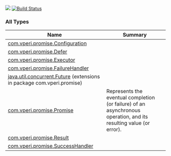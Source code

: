 

[![](https://jitpack.io/v/com.vperi/kotlin-promise.svg)](https://jitpack.io/#com.vperi/kotlin-promise) [![Build Status](https://travis-ci.org/venkatperi/kotlin-promise.svg?branch=master)](https://travis-ci.org/venkatperi/kotlin-promise)

### All Types

| Name | Summary |
|---|---|
| [com.vperi.promise.Configuration](../com.vperi.promise/-configuration/index.md) |  |
| [com.vperi.promise.Defer](../com.vperi.promise/-defer/index.md) |  |
| [com.vperi.promise.Executor](../com.vperi.promise/-executor.md) |  |
| [com.vperi.promise.FailureHandler](../com.vperi.promise/-failure-handler.md) |  |
| [java.util.concurrent.Future](../com.vperi.promise/java.util.concurrent.-future/index.md) (extensions in package com.vperi.promise) |  |
| [com.vperi.promise.Promise](../com.vperi.promise/-promise/index.md) | Represents the eventual completion (or failure) of an asynchronous operation, and its resulting value (or error). |
| [com.vperi.promise.Result](../com.vperi.promise/-result/index.md) |  |
| [com.vperi.promise.SuccessHandler](../com.vperi.promise/-success-handler.md) |  |
